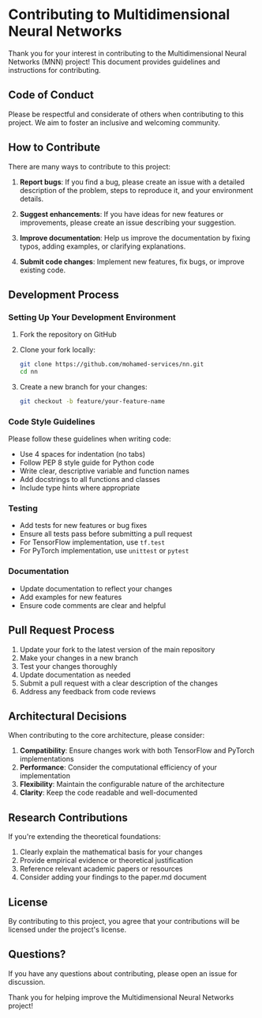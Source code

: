 # Contributing to Multidimensional Neural Networks

Thank you for your interest in contributing to the Multidimensional Neural Networks (MNN) project! This document provides guidelines and instructions for contributing.

## Code of Conduct

Please be respectful and considerate of others when contributing to this project. We aim to foster an inclusive and welcoming community.

## How to Contribute

There are many ways to contribute to this project:

1. **Report bugs**: If you find a bug, please create an issue with a detailed description of the problem, steps to reproduce it, and your environment details.

2. **Suggest enhancements**: If you have ideas for new features or improvements, please create an issue describing your suggestion.

3. **Improve documentation**: Help us improve the documentation by fixing typos, adding examples, or clarifying explanations.

4. **Submit code changes**: Implement new features, fix bugs, or improve existing code.

## Development Process

### Setting Up Your Development Environment

1. Fork the repository on GitHub
2. Clone your fork locally:

   ```bash
   git clone https://github.com/mohamed-services/nn.git
   cd nn
   ```

3. Create a new branch for your changes:

   ```bash
   git checkout -b feature/your-feature-name
   ```

### Code Style Guidelines

Please follow these guidelines when writing code:

- Use 4 spaces for indentation (no tabs)
- Follow PEP 8 style guide for Python code
- Write clear, descriptive variable and function names
- Add docstrings to all functions and classes
- Include type hints where appropriate

### Testing

- Add tests for new features or bug fixes
- Ensure all tests pass before submitting a pull request
- For TensorFlow implementation, use `tf.test`
- For PyTorch implementation, use `unittest` or `pytest`

### Documentation

- Update documentation to reflect your changes
- Add examples for new features
- Ensure code comments are clear and helpful

## Pull Request Process

1. Update your fork to the latest version of the main repository
2. Make your changes in a new branch
3. Test your changes thoroughly
4. Update documentation as needed
5. Submit a pull request with a clear description of the changes
6. Address any feedback from code reviews

## Architectural Decisions

When contributing to the core architecture, please consider:

1. **Compatibility**: Ensure changes work with both TensorFlow and PyTorch implementations
2. **Performance**: Consider the computational efficiency of your implementation
3. **Flexibility**: Maintain the configurable nature of the architecture
4. **Clarity**: Keep the code readable and well-documented

## Research Contributions

If you're extending the theoretical foundations:

1. Clearly explain the mathematical basis for your changes
2. Provide empirical evidence or theoretical justification
3. Reference relevant academic papers or resources
4. Consider adding your findings to the paper.md document

## License

By contributing to this project, you agree that your contributions will be licensed under the project's license.

## Questions?

If you have any questions about contributing, please open an issue for discussion.

Thank you for helping improve the Multidimensional Neural Networks project!
